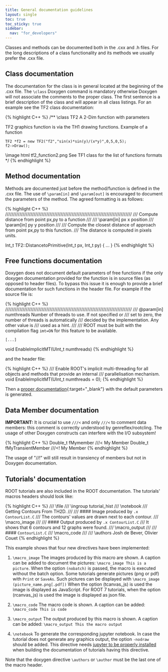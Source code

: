 ```yaml
---
title: General documentation guidelines
layout: single
toc: true
toc_sticky: true
sidebar:
  nav: "for_developers"
---
```


Classes and methods can be documented both in the .cxx and .h files. For the long descriptions
of a class functionality and its methods we usually prefer the .cxx file.

## Class documentation
The documentation for the class is in general located at the beginning of the .cxx file.
The `\class` Doxygen command is mandatory otherwise Doxygen will not associate the comments
to the proper class.  The first sentence is a brief description of the class and will
appear in all class listings. For an example see the TF2 class documentation:

{% highlight C++ %}
/** \class TF2
A 2-Dim function with parameters

TF2 graphics function is via the TH1 drawing functions.
Example of a function

    TF2 *f2 = new TF2("f2","sin(x)*sin(y)/(x*y)",0,5,0,5);
    f2->Draw();

\image html tf2_function2.png
See TF1 class for the list of functions formats
*/
{% endhighlight %}

## Method documentation
Methods are documented just before the method/function is defined in the .cxx file.
The use of `\param[in]` and `\param[out]` is encouraged to document the parameters of the
method. The agreed formatting is as follows:

{% highlight C++ %}
////////////////////////////////////////////////////////////////////////////////
/// Compute distance from point px,py to a function
///
/// \param[in] px x position
/// \param[in] py y position
///
/// Compute the closest distance of approach from point px,py to this function.
/// The distance is computed in pixels units.

Int_t TF2::DistancetoPrimitive(Int_t px, Int_t py)
{
...
}
{% endhighlight %}

## Free functions documentation

Doxygen does not document default parameters of free functions if the only doxygen
documentation provided for the function is in source files (as opposed to header files).
To bypass this issue it is enough to provide a brief documentation for such functions in
the header file. For example if the source file is:

{% highlight C++ %}
   ////////////////////////////////////////////////////////////////////////////////
   /// @param[in] numthreads Number of threads to use. If not specified or
   ///                       set to zero, the number of threads is automatically
   ///                       decided by the implementation. Any other value is
   ///                       used as a hint.
   ///
   /// ROOT must be built with the compilation flag `imt=ON` for this feature to be available.

    [...]

   void EnableImplicitMT(UInt_t numthreads)
{% endhighlight %}

and the header file:

{% highlight C++ %}
   /// Enable ROOT's implicit multi-threading for all objects and methods that provide an internal
   /// parallelisation mechanism.
   void EnableImplicitMT(UInt_t numthreads = 0);
{% endhighlight %}

Then a [proper documentation](https://root.cern/doc/master/namespaceROOT.html#a06f2b8b216b615e5abbc872c9feff40f){:target="_blank"}
with the default parameters is generated.



## Data Member documentation

**IMPORTANT:** It is crucial to use `///<` and only `///<` to comment data members: this
comment is correctly understood by genreflex/rootcling.
The usage of other Doxygen constructs can interfere with the I/O subsystem!

{% highlight C++ %}
  Double_t fMymember          ///< My Member
  Double_t fMyTransientMember ///<! My Member
{% endhighlight %}

The usage of "//!" will still result in transiency of members but not in Doxygen documentation.

## Tutorials' documentation

ROOT tutorials are also included in the ROOT documentation. The tutorials'
macros headers should look like:

{% highlight C++ %}
/// \file
/// \ingroup tutorial_hist
/// \notebook
/// Getting Contours From TH2D.
///
/// #### Image produced by `.x ContourList.C`
/// The contours' values are drawn next to each contour.
/// \macro_image
///
/// #### Output produced by `.x ContourList.C`
/// It shows that 6 contours and 12 graphs were found.
/// \macro_output
///
/// #### `ContourList.C`
/// \macro_code
///
/// \authors  Josh de Bever, Olivier Couet
{% endhighlight %}

This example shows that four new directives have been implemented:

 1. `\macro_image`
 The images produced by this macro are shown. A caption can be added to document
 the pictures: `\macro_image This is a picture`. When the option `(nobatch)`
 is passed, the macro is executed without the batch option.
 Some tutorials generate pictures (png or pdf) with `Print` or `SaveAs`.
 Such pictures can be displayed with `\macro_image (picture_name.png[.pdf])`
 When the option (tcanvas_js) is used the image is displayed as JavaScript.
 For ROOT 7 tutorials, when the option (rcanvas_js) is used the image is displayed as json file.

 2. `\macro_code`
 The macro code is shown.  A caption can be added: `\macro_code This is code`

 3. `\macro_output`
 The output produced by this macro is shown. A caption can be added:
 `\macro_output This the macro output`

 4. `\notebook`
 To generate the corresponding jupyter notebook. In case the tutorial does
 not generate any graphics output, the option `-nodraw` should be added.
 This directive needs [jupyter to be properly installed](https://jupyter.org/install) when
 building the documentation of tutorials having this directive.


Note that the doxygen directive `\authors` or `\author` must be the last one
of the macro header.
